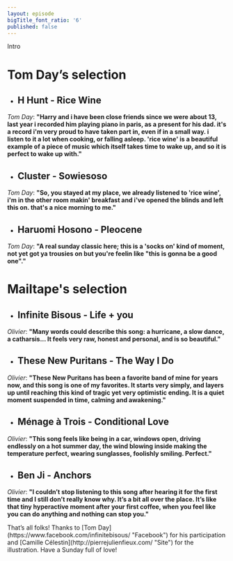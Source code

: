 ```yaml
---
layout: episode
bigTitle_font_ratio: '6'
published: false
---
```

<p id="introduction">Intro</p>


# **Tom Day’s selection**

+ ## H Hunt - Rice Wine
_Tom Day_: **"**Harry and i have been close friends since we were about 13, last year i recorded him playing piano in paris, as a present for his dad. it's a record i'm very proud to have taken part in, even if in a small way. i listen to it a lot when cooking, or falling asleep. 'rice wine' is a beautiful example of a piece of music which itself takes time to wake up, and so it is perfect to wake up with.**"**

+ ## Cluster - Sowiesoso
_Tom Day_: **"**So, you stayed at my place, we already listened to 'rice wine', i'm in the other room makin' breakfast and i've opened the blinds and left this on. that's a nice morning to me.**"**

+ ## Haruomi Hosono - Pleocene
_Tom Day_: **"**A real sunday classic here; this is a 'socks on' kind of moment, not yet got ya trousies on but you're feelin like "this is gonna be a good one".**"**


# Mailtape's selection

+ ## Infinite Bisous - Life + you
_Olivier_: **"**Many words could describe this song: a hurricane, a slow dance, a catharsis... It feels very raw, honest and personal, and is so beautiful.**"** 

+ ## These New Puritans - The Way I Do
_Olivier_: **"**These New Puritans has been a favorite band of mine for years now, and this song is one of my favorites. It starts very simply, and layers up until reaching this kind of tragic yet very optimistic ending. It is a quiet moment suspended in time, calming and awakening.**"**


+ ## Ménage à Trois - Conditional Love
_Olivier_: **"**This song feels like being in a car, windows open, driving endlessly on a hot summer day, the wind blowing inside making the temperature perfect, wearing sunglasses, foolishly smiling. Perfect.**"**

+ ## Ben Ji - Anchors
_Olivier_: **"**I couldn’t stop listening to this song after hearing it for the first time and I still don’t really know why. It’s a bit all over the place. It’s like that tiny hyperactive moment after your first coffee, when you feel like you can do anything and nothing can stop you.**"**


<p id="outroduction">That’s all folks! Thanks to [Tom Day](https://www.facebook.com/infinitebisous/ "Facebook") for his participation and [Camille Célestin](http://pierrejulienfieux.com/ "Site") for the illustration. Have a Sunday full of love! </p>

